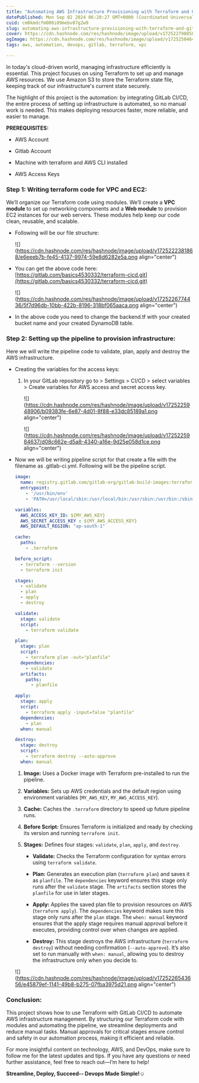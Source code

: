 ```yaml
---
title: "Automating AWS Infrastructure Provisioning with Terraform and GitLab CI"
datePublished: Mon Sep 02 2024 06:28:27 GMT+0000 (Coordinated Universal Time)
cuid: cm0kmdcfm000i09mebv87g2w9
slug: automating-aws-infrastructure-provisioning-with-terraform-and-gitlab-ci
cover: https://cdn.hashnode.com/res/hashnode/image/upload/v1725227988582/5e22df1d-87c7-4fd1-9644-079c33a7a906.png
ogImage: https://cdn.hashnode.com/res/hashnode/image/upload/v1725258464115/82aa292d-9f82-4ce9-a8a8-2cf4810cb3de.png
tags: aws, automation, devops, gitlab, terraform, vpc

---
```


In today's cloud-driven world, managing infrastructure efficiently is essential. This project focuses on using Terraform to set up and manage AWS resources. We use Amazon S3 to store the Terraform state file, keeping track of our infrastructure's current state securely.

The highlight of this project is the automation: by integrating GitLab CI/CD, the entire process of setting up infrastructure is automated, so no manual work is needed. This makes deploying resources faster, more reliable, and easier to manage.

**PREREQUISITES:**

* AWS Account
    
* Gitlab Account
    
* Machine with terraform and AWS CLI installed
    
* AWS Access Keys
    

### Step 1: Writing terraform code for VPC and EC2:

We’ll organize our Terraform code using modules. We’ll create a **VPC module** to set up networking components and a **Web module** to provision EC2 instances for our web servers. These modules help keep our code clean, reusable, and scalable.

* Following will be our file structure:
    
    ![](https://cdn.hashnode.com/res/hashnode/image/upload/v1725222381868/e6eeeb7b-fe45-4137-9974-59e8d6282e5a.png align="center")
    
* You can get the above code here: [https://gitlab.com/basics4530332/terraform-cicd.git](https://gitlab.com/basics4530332/terraform-cicd.git)
    
    ![](https://cdn.hashnode.com/res/hashnode/image/upload/v1725226774436/5f7d96db-10bb-422b-8196-318bf065aaca.png align="center")
    
* In the above code you need to change the backend.tf with your created bucket name and your created DynamoDB table.
    

### Step 2: Setting up the pipeline to provision infrastructure:

Here we will write the pipeline code to validate, plan, apply and destroy the AWS infrastructure.

* Creating the variables for the access keys:
    
    1. In your GitLab repository go to &gt; Settings &gt; CI/CD &gt; select variables &gt; Create variables for AWS access and secret access key.
        
        ![](https://cdn.hashnode.com/res/hashnode/image/upload/v1725225948906/b09383fe-6e87-4d01-8f88-e33dc85189a1.png align="center")
        
        ![](https://cdn.hashnode.com/res/hashnode/image/upload/v1725225984637/d08c662e-d5a8-4340-a16e-9d25e058d1ce.png align="center")
        
* Now we will be writing pipeline script for that create a file with the filename as .gitlab-ci.yml. Following will be the pipeline script.
    
    ```yaml
    image:
      name: registry.gitlab.com/gitlab-org/gitlab-build-images:terraform
      entrypoint:
        - '/usr/bin/env'
        - 'PATH=/usr/local/sbin:/usr/local/bin:/usr/sbin:/usr/bin:/sbin:/bin'
    
    variables:
      AWS_ACCESS_KEY_ID: ${MY_AWS_KEY}
      AWS_SECRET_ACCESS_KEY : ${MY_AWS_ACCESS_KEY}
      AWS_DEFAULT_REGION: "ap-south-1"
    
    cache:
      paths:
        - .terraform
    
    before_script:
      - terraform --version
      - terraform init 
    
    stages:
      - validate
      - plan
      - apply
      - destroy
    
    validate:
      stage: validate
      script:
        - terraform validate
    
    plan:
      stage: plan
      script:
        - terraform plan -out="planfile"
      dependencies:
        - validate
      artifacts:
        paths:
          - planfile
    
    apply:
      stage: apply
      script:
        - terraform apply -input=false "planfile"
      dependencies:
        - plan
      when: manual
    
    destroy: 
      stage: destroy
      script:
        - terraform destroy --auto-approve
      when: manual 
    ```
    
    1. **Image:** Uses a Docker image with Terraform pre-installed to run the pipeline.
        
    2. **Variables:** Sets up AWS credentials and the default region using environment variables (`MY_AWS_KEY`, `MY_AWS_ACCESS_KEY`).
        
    3. **Cache:** Caches the `.terraform` directory to speed up future pipeline runs.
        
    4. **Before Script:** Ensures Terraform is initialized and ready by checking its version and running `terraform init`.
        
    5. **Stages:** Defines four stages: `validate`, `plan`, `apply`, and `destroy`.
        
        * **Validate:** Checks the Terraform configuration for syntax errors using `terraform validate`.
            
        * **Plan:** Generates an execution plan (`terraform plan`) and saves it as `planfile`. The `dependencies` keyword ensures this stage only runs after the `validate` stage. The `artifacts` section stores the `planfile` for use in later stages.
            
        * **Apply:** Applies the saved plan file to provision resources on AWS (`terraform apply`). The `dependencies` keyword makes sure this stage only runs after the `plan` stage. The `when: manual` keyword ensures that the apply stage requires manual approval before it executes, providing control over when changes are applied.
            
        * **Destroy:** This stage destroys the AWS infrastructure (`terraform destroy`) without needing confirmation (`--auto-approve`). It’s also set to run manually with `when: manual`, allowing you to destroy the infrastructure only when you decide to.
            
    
    ![](https://cdn.hashnode.com/res/hashnode/image/upload/v1725226543656/e45879ef-1141-49b8-b275-07fba3975d21.png align="center")
    

### Conclusion:

This project shows how to use Terraform with GitLab CI/CD to automate AWS infrastructure management. By structuring our Terraform code with modules and automating the pipeline, we streamline deployments and reduce manual tasks. Manual approvals for critical stages ensure control and safety in our automation process, making it efficient and reliable.

For more insightful content on technology, AWS, and DevOps, make sure to follow me for the latest updates and tips. If you have any questions or need further assistance, feel free to reach out—I’m here to help!

**Streamline, Deploy, Succeed-- Devops Made Simple!☺️**